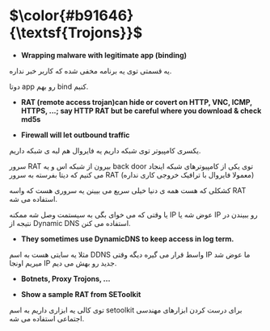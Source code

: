 $\color{#b91646}{\textsf{Trojons}}$
=============================================


- **Wrapping malware with legitimate app (binding)**

یه قسمتی توی یه برنامه مخفی شده که کاربر خبر نداره.

دوتا app رو بهم bind کنیم.

- **RAT (remote access trojan)can hide or covert on HTTP, VNC, ICMP, HTTPS, ...; say HTTP RAT but be careful where you download & check md5s**

- **Firewall will let outbound traffic**

یکسری کامپیوتر توی شبکه داریم یه فایروال هم لبه ی شبکه داریم.

سرور RAT بیرون از شبکه اس و یه back door توی یکی از کامپیوترهای شبکه اینجاد می کنیم که دیتا بفرسته به سرور RAT (معمولا فایروال با ترافیک خروجی کاری نداره)

کشکلی که هست همه ی دنیا خیلی سریع می بیینن یه سروری هست که واسه RAT استفاده می شه.

یا وقتی که می خوای بگی به سیستمت وصل شه ممکنه IP عوض شه یا IP رو ببیندن در نتیجه از Dynamic DNS استفاده می کنن.
  
- **They sometimes use DynamicDNS to keep access in log term.**

 مثلا یه سایتی هست به اسم DDNS واسط قرار می گیره دیگه وقتی IP ما عوض شد میریم اونجا IP جدید رو بهش می دیم.

- **Botnets, Proxy Trojons, ...**

- **Show a sample RAT from SEToolkit**

توی کالی یه ابزاری داریم به اسم setoolkit برای درست کردن ابزارهای مهندسی اجتماعی استفاده می شه.
